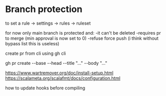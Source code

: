 # Branch protection
to set a rule -> settings -> rules -> ruleset

for now only main branch is protected and:
-it can't be deleted
-requires pr to merge (min approval is now set to 0)
-refuse force push (i think without bypass list this is useless)

create pr from cli using gh cli

gh pr create --base <branch where to merge> --head <branch with modification to merge> --title "..." --body "..."

https://www.wartremover.org/doc/install-setup.html
https://scalameta.org/scalafmt/docs/configuration.html

how to update hooks before compiling